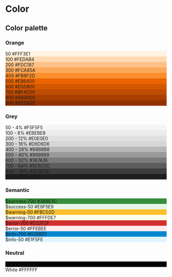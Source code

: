 # Color

## Color palette

<div class="container row color">

<section class="color-card-container col-6">

### Orange

<div class="color-card dark" style="background-color: #FFF3E1">
    <span>50</span>
    <span>#FFF3E1</span>
</div>
<div class="color-card dark" style="background-color: #FEDAB4">
    <span>100</span>
    <span>#FEDAB4</span>
</div>
<div class="color-card dark" style="background-color: #FDC187">
    <span>200</span>
    <span>#FDC187</span>
</div>
<div class="color-card dark" style="background-color: #FCA85A">
    <span>300</span>
    <span>#FCA85A</span>
</div>
<div class="color-card dark" style="background-color: #FB8F2D">
    <span>400</span>
    <span>#FB8F2D</span>
</div>
<div class="color-card dark" style="background-color: #EB6400">
    <span>500</span>
    <span>#EB6400</span>
</div>
<div class="color-card light" style="background-color: #D55800">
    <span>600</span>
    <span>#D55800</span>
</div>
<div class="color-card light" style="background-color: #BF4C00">
    <span>700</span>
    <span>#BF4C00</span>
</div>
<div class="color-card light" style="background-color: #A94000">
    <span>800</span>
    <span>#A94000</span>
</div>
<div class="color-card light" style="background-color: #933400">
    <span>900</span>
    <span>#933400</span>
</div>
</section>

<section class="color-card-container col-6">

### Grey

<div class="color-card dark" style="background-color: #F5F5F5">
    <span>50 - 4%</span>
    <span>#F5F5F5</span>
</div>
<div class="color-card dark" style="background-color: #EBEBEB">
    <span>100 - 8%</span>
    <span>#EBEBEB</span>
</div>
<div class="color-card dark" style="background-color: #E0E0E0">
    <span>200 - 12%</span>
    <span>#E0E0E0</span>
</div>
<div class="color-card dark" style="background-color: #D6D6D6">
    <span>300 - 16%</span>
    <span>#D6D6D6</span>
</div>
<div class="color-card dark" style="background-color: #B8B8B8">
    <span>400 - 28%</span>
    <span>#B8B8B8</span>
</div>
<div class="color-card dark" style="background-color: #999999">
    <span>500 - 40%</span>
    <span>#999999</span>
</div>
<div class="color-card light" style="background-color: #7A7A7A">
    <span>600 - 52%</span>
    <span>#7A7A7A</span>
</div>
<div class="color-card light" style="background-color: #5C5C5C">
    <span>700 - 64%</span>
    <span>#5C5C5C</span>
</div>
<div class="color-card light" style="background-color: #3D3D3D">
    <span>800 - 76%</span>
    <span>#3D3D3D</span>
</div>
<div class="color-card light" style="background-color: #1F1F1F">
    <span>900 - 88%</span>
    <span>#1F1F1F</span>
</div>
</section>

<section class="color-card-container col-6">

### Semantic

<div class="color-card light" style="background-color: #388E3C">
    <span>$success-700</span>
    <span>#388E3C</span>
</div>
<div class="color-card dark" style="background-color: #E8F5E9">
    <span>$success-50</span>
    <span>#E8F5E9</span>
</div>

<div class="color-card dark" style="background-color: #FBC02D">
    <span>$warning-50</span>
    <span>#FBC02D</span>
</div>
<div class="color-card dark" style="background-color: #FFFDE7">
    <span>$warning-700</span>
    <span>#FFFDE7</span>
</div>

<div class="color-card light" style="background-color: #D32F2F">
    <span>$error-700</span>
    <span>#D32F2F</span>
</div>
<div class="color-card dark" style="background-color: #FFEBEE">
    <span>$error-50</span>
    <span>#FFEBEE</span>
</div>

<div class="color-card light" style="background-color: #0288D1">
    <span>$info-700</span>
    <span>#0288D1</span>
</div>
<div class="color-card dark" style="background-color: #E1F5FE">
    <span>$info-50</span>
    <span>#E1F5FE</span>
</div>
</section>

<section class="color-card-container col-6">

### Neutral

<div class="color-card light" style="background-color: #000000">
    <span>Black</span>
    <span>#000000</span>
</div>
<div class="color-card dark" style="background-color: #FFFFFF">
    <span>White</span>
    <span>#FFFFFF</span>
</div>
</section>

</div>